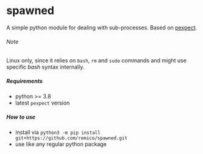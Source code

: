 # spawned
A simple python module for dealing with sub-processes. Based on [pexpect](https://github.com/pexpect/pexpect).

###### Note 
Linux only, since it relies on `bash`, `rm` and `sudo` commands and might use specific *bash* syntax internally. 

##### Requirements
- python >= 3.8
- latest `pexpect` version

##### How to use
- install via `python3 -m pip install git+https://github.com/remico/spawned.git`
- use like any regular python package
